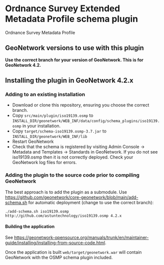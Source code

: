 # Ordnance Survey Extended Metadata Profile schema plugin

Ordnance Survey Metadata Profile

## GeoNetwork versions to use with this plugin

**Use the correct branch for your version of GeoNetwork. This is for GeoNetwork 4.2.**

## Installing the plugin in GeoNetwork 4.2.x

### Adding to an existing installation

 * Download or clone this repository, ensuring you choose the correct branch. 
 * Copy `src/main/plugin/iso19139.osmp` to `INSTALL_DIR/geonetwork/WEB_INF/data/config/schema_plugins/iso19139.osmp` in your installation.
 * Copy `target/schema-iso19139.osmp-3.7.jar` to `INSTALL_DIR/geonetwork/WEB_INF/lib`
 * Restart GeoNetwork
 * Check that the schema is registered by visiting Admin Console -> Metadata and Templates -> Standards in GeoNetwork. If you do not see iso19139.osmp then it is not correctly deployed. Check your GeoNetwork log files for errors.

### Adding the plugin to the source code prior to compiling GeoNetwork

The best approach is to add the plugin as a submodule. Use https://github.com/geonetwork/core-geonetwork/blob/main/add-schema.sh for automatic deployment (change to use the correct branch):

```
./add-schema.sh iso19139.osmp http://github.com/astuntechnology/iso19139.osmp 4.2.x
```

#### Building the application 

See https://geonetwork-opensource.org/manuals/trunk/en/maintainer-guide/installing/installing-from-source-code.html. 

Once the application is built `web/target/geonetwork.war` will contain GeoNetwork with the OSMP schema plugin included.